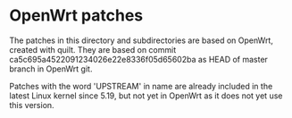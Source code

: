 # OpenWrt patches

The patches in this directory and subdirectories are based on OpenWrt, created with quilt.
They are based on commit ca5c695a4522091234026e22e8336f05d65602ba as HEAD of master branch
in OpenWrt git.

Patches with the word 'UPSTREAM' in name are already included in the latest Linux
kernel since 5.19, but not yet in OpenWrt as it does not yet use this version.
